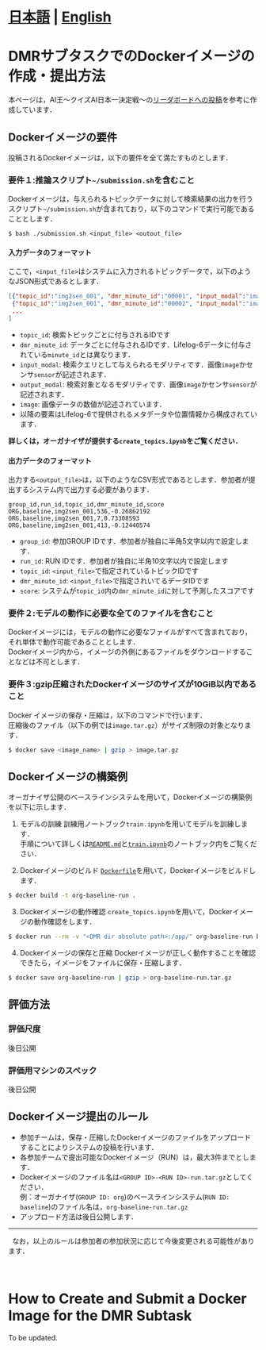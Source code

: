# [日本語](#dmrサブタスクでのdockerイメージの作成提出方法) | [English](#how-to-create-and-submit-a-docker-image-for-the-dmr-subtask)

# DMRサブタスクでのDockerイメージの作成・提出方法
本ページは，AI王〜クイズAI日本一決定戦〜の[リーダボードへの投稿](https://sites.google.com/view/project-aio/competition2/how-to-use-leaderboard)を参考に作成しています．

## Dockerイメージの要件
投稿されるDockerイメージは，以下の要件を全て満たすものとします．

### 要件１:推論スクリプト`~/submission.sh`を含むこと
Dockerイメージは，与えられるトピックデータに対して検索結果の出力を行うスクリプト`~/submission.sh`が含まれており，以下のコマンドで実行可能であることとします．
```
$ bash ./submission.sh <input_file> <outout_file>
```

#### 入力データのフォーマット
ここで，`<input_file>`はシステムに入力されるトピックデータで，以下のようなJSON形式であるとします．
```json
[{"topic_id":"img2sen_001", "dmr_minute_id":"00001", "input_modal":"image", "output_modal":"sensor", "image":..., "heart_rate(bpm)":87.0, ...},
 {"topic_id":"img2sen_001", "dmr_minute_id":"00002", "input_modal":"image", "output_modal":"sensor", "image":..., "heart_rate(bpm)":91.0, ...},
 ...
]
```
- `topic_id`: 検索トピックごとに付与されるIDです
- `dmr_minute_id`: データごとに付与されるIDです．Lifelog-6データに付与されている`minute_id`とは異なります．
- `input_modal`: 検索クエリとして与えられるモダリティです．画像`image`かセンサ`sensor`が記述されます．
- `output_modal`: 検索対象となるモダリティです．画像`image`かセンサ`sensor`が記述されます．
- `image`: 画像データの数値が記述されています．
- 以降の要素はLifelog-6で提供されるメタデータや位置情報から構成されています．

**詳しくは，オーガナイザが提供する`create_topics.ipynb`をご覧ください．**

#### 出力データのフォーマット
出力する`<output_file>`は，以下のようなCSV形式であるとします．参加者が提出するシステム内で出力する必要があります．

```csv
group_id,run_id,topic_id,dmr_minute_id,score
ORG,baseline,img2sen_001,536,-0.26862192
ORG,baseline,img2sen_001,7,0.73308593
ORG,baseline,img2sen_001,413,-0.12440574
```

- `group_id`: 参加GROUP IDです．参加者が独自に半角5文字以内で設定します．
- `run_id`: RUN IDです．参加者が独自に半角10文字以内で設定します
- `topic_id`: `<input_file>`で指定されているトピックIDです
- `dmr_minute_id`: `<input_file>`で指定されいてるデータIDです
- `score`: システムが`topic_id`内の`dmr_minute_id`に対して予測したスコアです

### 要件２:モデルの動作に必要な全てのファイルを含むこと
Dockerイメージには，モデルの動作に必要なファイルがすべて含まれており，それ単体で動作可能であることとします．  
Dockerイメージ内から，イメージの外側にあるファイルをダウンロードすることなどは不可とします．

### 要件３:gzip圧縮されたDockerイメージのサイズが10GiB以内であること
Docker イメージの保存・圧縮は，以下のコマンドで行います．  
圧縮後のファイル（以下の例では`image.tar.gz`）がサイズ制限の対象となります．
```bash
$ docker save <image_name> | gzip > image.tar.gz
```

## Dockerイメージの構築例
オーガナイザ公開のベースラインシステムを用いて，Dockerイメージの構築例を以下に示します．

1. モデルの訓練
訓練用ノートブック`train.ipynb`を用いてモデルを訓練します．  
手順について詳しくは[`README.md`](./README.md)と[`train.ipynb`](./train.ipynb)のノートブック内をご覧ください．

2. Dockerイメージのビルド
[`Dockerfile`](./Dockerfile)を用いて，Dockerイメージをビルドします．
```bash
$ docker build -t org-baseline-run .
```

3. Dockerイメージの動作確認
`create_topics.ipynb`を用いて，Dockerイメージの動作確認をします．
```bash
$ docker run --rm -v "<DMR dir absolute path>:/app/" org-baseline-run bash ./submission.sh input/input_test.json output/org-baseline_scores.csv
```

4. Dockerイメージの保存と圧縮
Dockerイメージが正しく動作することを確認できたら，イメージをファイルに保存・圧縮します．
```bash
$ docker save org-baseline-run | gzip > org-baseline-run.tar.gz
```

## 評価方法

### 評価尺度
後日公開

### 評価用マシンのスペック
後日公開

## Dockerイメージ提出のルール
- 参加チームは，保存・圧縮したDockerイメージのファイルをアップロードすることによりシステムの投稿を行います．  
- 各参加チームで提出可能なDockerイメージ（RUN）は，最大3件までとします．  
- Dockerイメージのファイル名は`<GROUP ID>-<RUN ID>-run.tar.gz`としてください．  
例：オーガナイザ(`GROUP ID: org`)のベースラインシステム(`RUN ID: baseline`)のファイル名は，`org-baseline-run.tar.gz`
- アップロード方法は後日公開します．

---
&nbsp;
なお，以上のルールは参加者の参加状況に応じて今後変更される可能性があります．

&nbsp;
&nbsp;

# How to Create and Submit a Docker Image for the DMR Subtask
To be updated.